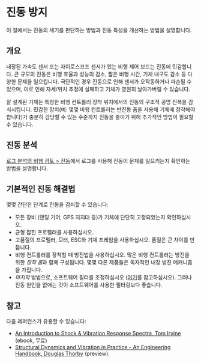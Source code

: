 # 진동 방지

이 절에서는 진동의 세기를 판단하는 방법과 진동 특성을 개선하는 방법을 설명합니다.

## 개요

내장된 가속도 센서 또는 자이로스코프 센서가 있는 비행 제어 보드는 진동에 민감합니다. 큰 규모의 진동은 비행 효율과 성능의 감소, 짧은 비행 시간, 기체 내구도 감소 등 다양한 문제을 일으킵니다. 극단적인 경우 진동으로 인해 센서가 오작동하거나 파손될 수 있으며, 이로 인해 자세/위치 추정에 실패하고 기체가 영원히 날아가버릴 수 있습니다.

잘 설계된 기체는 특정한 비행 컨트롤러 장착 위치에서의 진동의 구조적 공명 진폭을 감쇠시킵니다. 민감한 장치(예: 몇몇 비행 컨트롤러는 반진동 폼을 사용해 기체에 장착해야 합니다)가 충분히 감당할 수 있는 수준까지 진동을 줄이기 위해 추가적인 방법이 필요할 수 있습니다.

## 진동 분석

[로그 분석의 비행 검토 > 진동](../log/flight_review.md#vibration)에서 로그를 사용해 진동이 문제를 일으키는지 확인하는 방법을 설명합니다.

## 기본적인 진동 해결법

몇몇 간단한 단계로 진동을 감쇠할 수 있습니다:

- 모든 장비 (랜딩 기어, GPS 지지대 등)가 기체에 단단히 고정되었는지 확인하십시오.
- 균형 잡힌 프로펠러를 사용하십시오.
- 고품질의 프로펠러, 모터, ESC와 기체 프레임을 사용하십시오. 품질은 큰 차이를 만듭니다.
- 비행 컨트롤러를 장착할 때 방진법을 사용하십시오. 많은 비행 컨트롤러는 방진을 위한 *장착 폼*과 함께 구성됩니다. 몇몇 다른 제품들은 독자적인 내장 방진 메커니즘을 가집니다.
- *마지막* 방법으로, 소프트웨어 필터를 조정하십시오 ([여기](../config_mc/racer_setup.md#filters)를 참고하십시오). 그러나 진동 원인을 없애는 것이 소프트웨어를 사용한 필터링보다 좋습니다.

## 참고

다음 레퍼런스가 유용할 수 있습니다:

- [An Introduction to Shock & Vibration Response Spectra, Tom Irvine](https://info.mide.com/hubfs/eBooks/ebook-tom-irvine-shock-vibration-response-spectra.pdf) (ebook, 무료)
- [Structural Dynamics and Vibration in Practice - An Engineering Handbook, Douglas Thorby](https://books.google.ch/books?id=PwzDuWDc8AgC&printsec=frontcover) (preview).